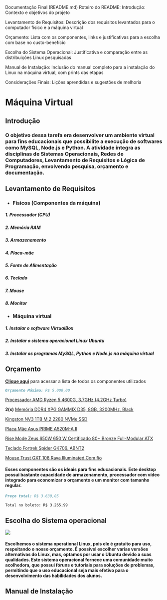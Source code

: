 Documentação Final (README.md)
Roteiro do README:
Introdução: Contexto e objetivos do projeto

Levantamento de Requisitos: Descrição dos requisitos levantados para o computador físico e a máquina virtual

Orçamento: Lista com os componentes, links e justificativas para a escolha com base no custo-benefício

Escolha do Sistema Operacional: Justificativa e comparação entre as distribuições Linux pesquisadas

Manual de Instalação: Inclusão do manual completo para a instalação do Linux na máquina virtual, com prints das etapas

Considerações Finais: Lições aprendidas e sugestões de melhoria

# Máquina Virtual

## Introdução

### O objetivo dessa tarefa era desenvolver um ambiente virtual para fins educacionais que possibilite a execução de softwares como MySQL, Node.js e Python. A atividade integra as disciplinas de Sistemas Operacionais, Redes de Computadores, Levantamento de Requisitos e Lógica de Programação, envolvendo pesquisa, orçamento e documentação.

## Levantamento de Requisitos
- ### Físicos (Componentes da máquina)
#####    1. Processador (CPU) 
#####    2. Memória RAM 
#####    3. Armazenamento
#####    4. Placa-mãe
#####   5. Fonte de Alimentação
#####    6. Teclado
#####    7. Mouse
#####    8. Monitor


- ### Máquina virtual
#####    1. Instalar o software VirtualBox 
#####    2. Instalar o sistema operacional Linux Ubuntu
#####    3. Instalar os programas MySQL, Python e Node.js na máquina virtual


## Orçamento
__[Clique aqui](https://meupc.net/build/zgq48C)__ para acessar a lista de todos os componentes utilizados
```markdown
Orçamento Máximo: R$ 5.000,00
```
[Processador AMD Ryzen 5 4600G, 3.7GHz (4.2GHz Turbo)](https://www.terabyteshop.com.br/produto/21317/processador-amd-ryzen-5-4600g-37ghz-42ghz-turbo-6-cores-12-threads-cooler-wraith-stealth-am4-100-100000147box?p=139255&utm_source=craftmybox&utm_medium=afiliados&utm_campaign=craftmybox)

__2(x)__ [Memória DDR4 XPG GAMMIX D35, 8GB, 3200MHz, Black](https://www.terabyteshop.com.br/produto/25636/memoria-ddr4-xpg-gammix-d35-8gb-3200mhz-black-ax4u32008g16a-sbkd35?p=139255&utm_source=craftmybox&utm_medium=afiliados&utm_campaign=craftmybox)

[Kingston NV3 1TB M.2 2280 NVMe SSD](https://www.amazon.com.br/dp/B0DBR3DZWG?tag=craftmybox-20&linkCode=osi&th=1&psc=1&smid=A38JVMMYJLUN90)

[Placa Mãe Asus PRIME A520M-A II ](https://www.amazon.com.br/dp/B08CGT4FXL?tag=craftmybox-20&linkCode=osi&th=1&psc=1&smid=A1ZZFT5FULY4LN)

[Rise Mode Zeus 650W 650 W Certificado 80+ Bronze Full-Modular ATX](https://www.kabum.com.br/produto/461383/fonte-gamer-rise-mode-zeus-650w-modular-pfc-ativo-preto-rm-psu-01-bz-650?awc=17729_1740075921_5f7599554ecdd0051d74bb2d5b18149f&utm_source=AWIN&utm_medium=AFILIADOS&utm_campaign=fevereiro24&utm_content=2025-02-20&utm_term=691737)

[Teclado Fortrek Spider GK706, ABNT2](https://www.terabyteshop.com.br/produto/27946/teclado-gamer-fortrek-spider-gk706-abnt2-pretovermelho?p=139255&utm_source=craftmybox&utm_medium=afiliados&utm_campaign=craftmybox)

[Mouse Trust GXT 108 Rava Illuminated Com fio](https://www.mercadolivre.com.br/social/meupcnet?matt_tool=14133480&forceInApp=true&ref=BAnaNTaq5JJ9vwkJLzaw4zM5s8O6%2BYulANyVQelNPEMS5pToudxPcEAHB6TpzR5BN1udDq%2Fw2jGyKS1m79c7OlSHlU17u9oI7pmGRMNxOb8zGCLIkhOiKXENdiRLeaRjNGfFq74N8j0BiyNMCyuEMDfYdwhaiNIILe%2FCBOcUsJo8es3uVj5slyYAqeesUOiQV5QYOw%3D%3D)

#### Esses componentes são os ideais para fins educacionais. Este desktop possui bastante capacidade de armazenamento, processador com vídeo integrado para economizar o orçamento e um monitor com tamanho regular.

```markdown
Preço total: R$ 3.639,05

Total no boleto: R$ 3.265,99
```

## Escolha do Sistema operacional
![](https://upload.wikimedia.org/wikipedia/commons/e/e1/Ubuntu_16.04_LTS_Starting.gif)
#### Escolhemos o sistema operational Linux, pois ele é gratuito para uso, respeitando o nosso orçamento. É possível escolher varias versões alternativas do Linux, mas, optamos por usar o Ubuntu devido a suas qualidades. Este sistema operacional fornece uma comunidade muito acolhedora, que possui fóruns e tutoriais para soluções de problemas, permitindo que o uso educacional seja mais efetivo para o desenvolvimento das habilidades dos alunos.

## Manual de Instalação


